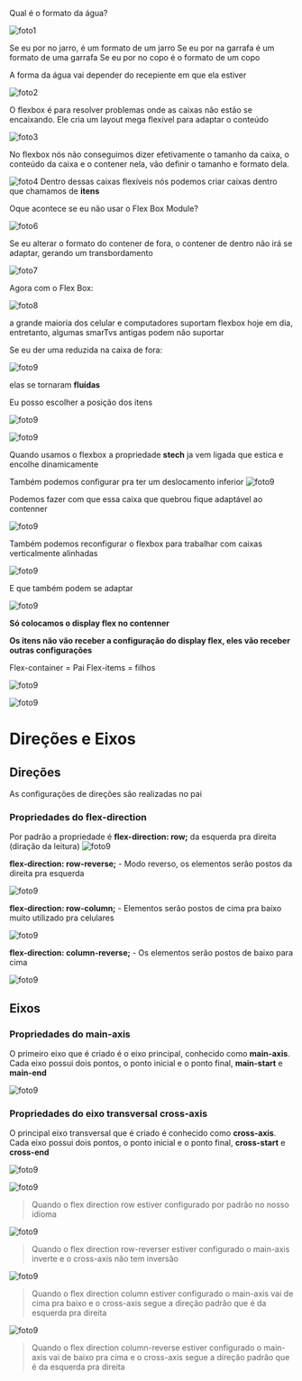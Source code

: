 Qual é o formato da água?

![foto1](img/1.PNG)

Se eu por no jarro, é um formato de um jarro
Se eu por na garrafa é um formato de uma garrafa
Se eu por no copo é o formato de um copo

A forma da água vai depender do recepiente em que ela estiver

![foto2](img/2.PNG) 

O flexbox é para resolver problemas onde as caixas não estão se encaixando. Ele cria um layout mega flexível para adaptar o conteúdo

![foto3](img/3.PNG)

No flexbox nós não conseguimos dizer efetivamente o tamanho da caixa, o conteúdo da caixa e o contener nela, vão definir o tamanho e formato dela.

![foto4](img/4.PNG)
Dentro dessas caixas flexíveis nós podemos criar caixas dentro que chamamos de **itens**

Oque acontece se eu não usar o Flex Box Module?

![foto6](img/6.PNG)

Se eu alterar o formato do contener de fora, o contener de dentro não irá se adaptar, gerando um transbordamento

![foto7](img/7.PNG)

Agora com o Flex Box:

![foto8](img/8.PNG)


a grande maioria dos celular e computadores suportam flexbox hoje em dia, entretanto, algumas smarTvs antigas podem não suportar

Se eu der uma reduzida na caixa de fora:

![foto9](img/9.PNG)

elas se tornaram **fluídas**

Eu posso escolher a posição dos itens

![foto9](img/10.PNG)

![foto9](img/11.PNG)

Quando usamos o flexbox a propriedade **stech** ja vem ligada que estica e encolhe dinamicamente

Também podemos configurar pra ter um deslocamento inferior
![foto9](img/12.PNG)

Podemos fazer com que essa caixa que quebrou fique adaptável ao contenner

![foto9](img/13.PNG)

Também podemos reconfigurar o flexbox para trabalhar com caixas verticalmente alinhadas

![foto9](img/14.PNG)

E que também podem se adaptar

![foto9](img/15.PNG)

**Só colocamos o display flex no contenner**

**Os itens não vão receber a configuração do display flex, eles vão receber outras configurações**

Flex-container = Pai
Flex-items = filhos

![foto9](img/17.PNG)

![foto9](img/16.PNG)

# Direções e Eixos

## Direções
As configurações de direções são realizadas no pai

### Propriedades do flex-direction

Por padrão a propriedade é **flex-direction: row;**
da esquerda pra direita (diração da leitura)
![foto9](img/18.PNG)


**flex-direction: row-reverse;** - Modo reverso, os elementos serão postos da direita pra esquerda

![foto9](img/19.PNG)

**flex-direction: row-column;** - Elementos serão postos de cima pra baixo muito utilizado pra celulares

![foto9](img/20.PNG)

**flex-direction: column-reverse;** - Os elementos serão postos de baixo para cima

![foto9](img/21.PNG)

## Eixos

### Propriedades do main-axis

O primeiro eixo que é criado é o eixo principal, conhecido como **main-axis**. Cada eixo possui dois pontos, o ponto inicial e o ponto final, **main-start** e **main-end**

![foto9](img/22.PNG)

### Propriedades do eixo transversal cross-axis

O principal eixo transversal que é criado é conhecido como **cross-axis**. Cada eixo possui dois pontos, o ponto inicial e o ponto final, **cross-start** e **cross-end**

![foto9](img/23.PNG)

![foto9](img/24.PNG)
> Quando o flex direction row estiver configurado por padrão no nosso idioma

![foto9](img/25.PNG)

> Quando o flex direction row-reverser estiver configurado o main-axis inverte e o cross-axis não tem inversão

![foto9](img/26.PNG)
> Quando o flex direction column estiver configurado o main-axis vai de cima pra baixo e o cross-axis segue a direção padrão que é da esquerda pra direita

![foto9](img/27.PNG)
> Quando o flex direction column-reverse estiver configurado o main-axis vai de baixo pra cima e o cross-axis segue a direção padrão que é da esquerda pra direita